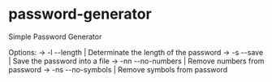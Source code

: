 # password-generator
Simple Password Generator

Options:
-> -l --length <number> | Determinate the length of the password
-> -s --save | Save the password into a file
-> -nn --no-numbers | Remove numbers from password
-> -ns --no-symbols | Remove symbols from password
